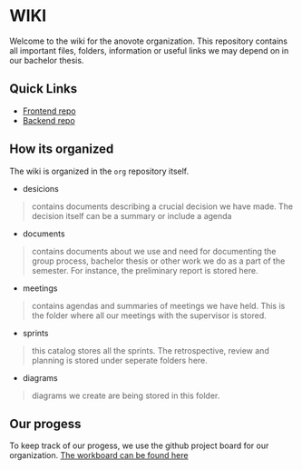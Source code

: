 # WIKI
Welcome to the wiki for the anovote organization. This repository contains 
all important files, folders, information or useful links we may depend on in our bachelor thesis.

## Quick Links
* [Frontend repo](https://github.com/anovote/frontend)
* [Backend repo](https://github.com/anovote/backend)

## How its organized
The wiki is organized in the ```org``` repository itself.

- desicions
> contains documents describing a crucial decision we have made. The decision itself can be a summary or include a agenda
- documents
> contains documents about we use and need for documenting the group process, bachelor thesis or other work we do as a part of the semester. For instance, the preliminary report is stored here.
- meetings
> contains agendas and summaries of meetings we have held. This is the folder where all our meetings with the supervisor is stored.
- sprints
> this catalog stores all the sprints. The retrospective, review and planning is stored under seperate folders here.
- diagrams
> diagrams we create are being stored in this folder. 

## Our progess

To keep track of our progess, we use the github project board for our organization. [The workboard can be found here](https://github.com/orgs/anovote/projects/1)
